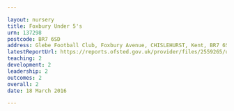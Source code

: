 ```yaml
---

layout: nursery
title: Foxbury Under 5's
urn: 137298
postcode: BR7 6SD
address: Glebe Football Club, Foxbury Avenue, CHISLEHURST, Kent, BR7 6SD
latestReportUrl: https://reports.ofsted.gov.uk/provider/files/2559265/urn/137298.pdf
teaching: 2
development: 2
leadership: 2
outcomes: 2
overall: 2
date: 18 March 2016

---
```

